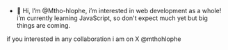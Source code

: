 - 👋 Hi, I’m @Mtho-hlophe, i’m interested in web development as a whole!
 i’m currently learning JavaScript, so don't expect much yet but big things are coming.
 
if you interested in any collaboration i am on X @mthohlophe
